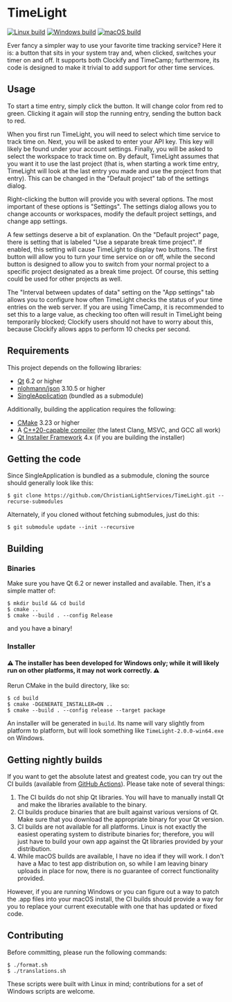 # TimeLight

[![Linux build](https://github.com/ChristianLightServices/TimeLight/actions/workflows/linux-build.yml/badge.svg)](https://github.com/ChristianLightServices/TimeLight/actions/workflows/linux-build.yml) [![Windows build](https://github.com/ChristianLightServices/TimeLight/actions/workflows/windows-build.yml/badge.svg)](https://github.com/ChristianLightServices/TimeLight/actions/workflows/windows-build.yml) [![macOS build](https://github.com/ChristianLightServices/TimeLight/actions/workflows/macos-build.yml/badge.svg)](https://github.com/ChristianLightServices/TimeLight/actions/workflows/macos-build.yml)

Ever fancy a simpler way to use your favorite time tracking service? Here it is: a button that sits in your system tray and, when clicked, switches your timer on and off. It supports both Clockify and TimeCamp; furthermore, its code is designed to make it trivial to add support for other time services.

## Usage

To start a time entry, simply click the button. It will change color from red to green. Clicking it again will stop the running entry, sending the button back to red.

When you first run TimeLight, you will need to select which time service to track time on. Next, you will be asked to enter your API key. This key will likely be found under your account settings. Finally, you will be asked to select the workspace to track time on. By default, TimeLight assumes that you want it to use the last project (that is, when starting a work time entry, TimeLight will look at the last entry you made and use the project from that entry). This can be changed in the "Default project" tab of the settings dialog.

Right-clicking the button will provide you with several options. The most important of these options is "Settings". The settings dialog allows you to change accounts or workspaces, modify the default project settings, and change app settings.

A few settings deserve a bit of explanation. On the "Default project" page, there is setting that is labeled "Use a separate break time project". If enabled, this setting will cause TimeLight to display two buttons. The first button will allow you to turn your time service on or off, while the second button is designed to allow you to switch from your normal project to a specific project designated as a break time project. Of course, this setting could be used for other projects as well.

The "Interval between updates of data" setting on the "App settings" tab allows you to configure how often TimeLight checks the status of your time entries on the web server. If you are using TimeCamp, it is recommended to set this to a large value, as checking too often will result in TimeLight being temporarily blocked; Clockify users should not have to worry about this, because Clockify allows apps to perform 10 checks per second.

## Requirements

This project depends on the following libraries:

- [Qt](https://qt.io) 6.2 or higher
- [nlohmann/json](https://github.com/nlohmann/json) 3.10.5 or higher
- [SingleApplication](https://github.com/itay-grudev/SingleApplication) (bundled as a submodule)

Additionally, building the application requires the following:

- [CMake](https://cmake.org) 3.23 or higher
- A [C++20-capable compiler](https://en.cppreference.com/w/cpp/compiler_support/20) (the latest Clang, MSVC, and GCC all work)
- [Qt Installer Framework](https://doc.qt.io/qtinstallerframework/index.html) 4.x (if you are building the installer)


## Getting the code

Since SingleApplication is bundled as a submodule, cloning the source should generally look like this:

```
$ git clone https://github.com/ChristianLightServices/TimeLight.git --recurse-submodules
```

Alternately, if you cloned without fetching submodules, just do this:

```
$ git submodule update --init --recursive
```

## Building

### Binaries

Make sure you have Qt 6.2 or newer installed and available. Then, it's a simple matter of:

```
$ mkdir build && cd build
$ cmake ..
$ cmake --build . --config Release
```

and you have a binary!

### Installer

#### ⚠ The installer has been developed for Windows only; while it will likely run on other platforms, it may not work correctly. ⚠

Rerun CMake in the build directory, like so:

```
$ cd build
$ cmake -DGENERATE_INSTALLER=ON ..
$ cmake --build . --config release --target package
```

An installer will be generated in `build`. Its name will vary slightly from platform to platform, but will look something like `TimeLight-2.0.0-win64.exe` on Windows.

## Getting nightly builds

If you want to get the absolute latest and greatest code, you can try out the CI builds (available from [GitHub Actions](https://github.com/ChristianLightServices/TimeLight/actions/)). Please take note of several things:

1. The CI builds do not ship Qt libraries. You will have to manually install Qt and make the libraries available to the binary.
2. CI builds produce binaries that are built against various versions of Qt. Make sure that you download the appropriate binary for your Qt version.
3. CI builds are not available for all platforms. Linux is not exactly the easiest operating system to distribute binaries for; therefore, you will just have to build your own app against the Qt libraries provided by your distribution.
4. While macOS builds are available, I have no idea if they will work. I don't have a Mac to test app distribution on, so while I am leaving binary uploads in place for now, there is no guarantee of correct functionality provided.

However, if you are running Windows or you can figure out a way to patch the .app files into your macOS install, the CI builds should provide a way for you to replace your current executable with one that has updated or fixed code.

## Contributing

Before committing, please run the following commands:

```
$ ./format.sh
$ ./translations.sh
```

These scripts were built with Linux in mind; contributions for a set of Windows scripts are welcome.
